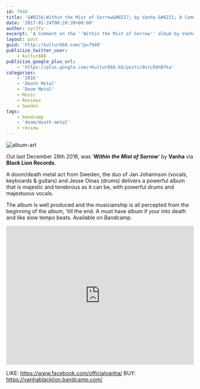 ```yaml
---
id: 7948
title: '&#8216;Within the Mist of Sorrow&#8217; by Vanha &#8211; A Comment'
date: '2017-01-24T00:20:39+00:00'
author: syr3fx
excerpt: 'A Comment on the ''Within the Mist of Sorrow'' album by Vanha (2016).'
layout: post
guid: 'http://kultur666.com/?p=7948'
publicize_twitter_user:
    - kultur666
publicize_google_plus_url:
    - 'https://plus.google.com/+Kultur666-k6/posts/8orLRAhBfka'
categories:
    - '2016'
    - 'Death Metal'
    - 'Doom Metal'
    - Music
    - Reviews
    - Sweden
tags:
    - bandcamp
    - 'doom/death metal'
    - review
---
```


![album-art](http://localhost:8080/wp-content/uploads/2017/01/album-art.jpg)

Out last December 28th 2016, was ‘***Within the Mist of Sorrow***‘ by **Vanha** via **Black Lion Records**.

A doom/death metal act from Sweden, the duo of Jan Johannson (vocals, keyboards &amp; guitars) and Jesse Oinas (drums) delivers a powerful album that is majestic and tenebrous as it can be, with powerful drums and majestuous vocals.

The album is well produced and the musicianship is all percepted from the beginning of the album, ’till the end. A must have album if your into death and like slow tempo beats. Available on Bandcamp.

<iframe style="border: 0; width: 100%; height: 373px;" src="https://bandcamp.com/EmbeddedPlayer/album=4179831073/size=large/bgcol=333333/linkcol=e99708/tracklist=false/transparent=true/" seamless></iframe>

LIKE: <https://www.facebook.com/officialvanha/>
BUY: <https://vanhablacklion.bandcamp.com/>